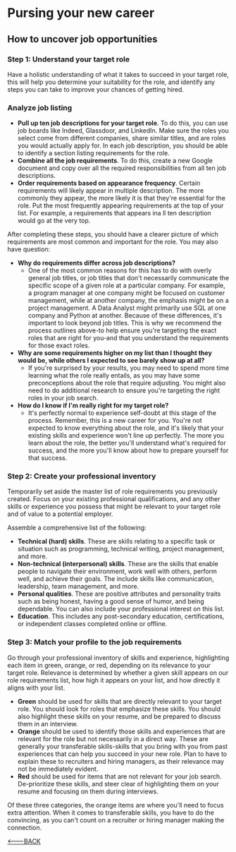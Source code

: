 # Pursing your new career

## How to uncover job opportunities

### Step 1: Understand your target role

Have a holistic understanding of what it takes to succeed in your target role, this will help you determine your suitability for the role, and identify any steps you can take to improve your chances of getting hired.

### Analyze job listing

- **Pull up ten job descriptions for your target role**. To do this, you can use job boards like Indeed, Glassdoor, and LinkedIn. Make sure the roles you select come from different companies, share similar titles, and are roles you would actually apply for. In each job description, you should be able to identify a section listing requirements for the role.
- **Combine all the job requirements**. To do this, create a new Google document and copy over all the required responsibilities from all ten job descriptions.
- **Order requirements based on appearance frequency**. Certain requirements will likely appear in multiple description. The more commonly they appear, the more likely it is that they're essential for the role. Put the most frequently appearing requirements at the top of your list. For example, a requirements that appears ina ll ten description would go at the very top.

After completing these steps, you should have a clearer picture of which requirements are most common and important for the role. You may also have question:

- **Why do requirements differ across job descriptions?**
  - One of the most common reasons for this has to do with overly general job titles, or job titles that don't necessarily communicate the specific scope of a given role at a particular company. For example, a program manager at one company might be focused on customer management, while at another company, the emphasis might be on a project management. A Data Analyst might primarily use SQL at one company and Python at another. Because of these differences, it's important to look beyond job titles. This is why we recommend the process outlines above-to help ensure you're targeting the exact roles that are right for you-and that you understand the requirements for those exact roles.
- **Why are some requirements higher on my list than I thought they would be, while others I expected to see barely show up at all?**
  - If you're surprised by your results, you may need to spend more time learning what the role really entails, as you may have some preconceptions about the role that require adjusting. You might also need to do additional research to ensure you're targeting the right roles in your job search.
- **How do I know if I'm really right for my target role?**
  - It's perfectly normal to experience self-doubt at this stage of the process. Remember, this is a new career for you. You're not expected to know everything about the role, and it's likely that your existing skills and experience won't line up perfectly. The more you learn about the role, the better you'll understand what's required for success, and the more you'll know about how to prepare yourself for that success.

### Step 2: Create your professional inventory

Temporarily set aside the master list of role requirements you previously created. Focus on your existing professional qualifications, and any other skills or experience you possess that might be relevant to your target role and of value to a potential employer.

Assemble a comprehensive list of the following:

- **Technical (hard) skills**. These are skills relating to a specific task or situation such as programming, technical writing, project management, and more.
- **Non-technical (interpersonal) skills**. These are the skills that enable people to navigate their environment, work well with others, perform well, and achieve their goals. The include skills like communication, leadership, team management, and more.
- **Personal qualities**. These are positive attributes and personality traits such as being honest, having a good sense of humor, and being dependable. You can also include your professional interest on this list.
- **Education**. This includes any post-secondary education, certifications, or independent classes completed online or offline.

### Step 3: Match your profile to the job requirements

Go through your professional inventory of skills and experience, highlighting each item in green, orange, or red, depending on its relevance to your target role. Relevance is determined by whether a given skill appears on our role requirements list, how high it appears on your list, and how directly it aligns with your list.

- **Green** should be used for skills that are directly relevant to your target role. You should look for roles that emphasize these skills. You should also highlight these skills on your resume, and be prepared to discuss them in an interview.
- **Orange** should be used to identify those skills and experiences that are relevant for the role but not necessarily in a direct way. These are generally your transferable skills-skills that you bring with you from past experiences that can help you succeed in your new role. Plan to have to explain these to recruiters and hiring managers, as their relevance may not be immediately evident.
- **Red** should be used for items that are not relevant for your job search. De-prioritize these skills, and steer clear of highlighting them on your resume and focusing on them during interviews.

Of these three categories, the orange items are where you'll need to focus extra attention. When it comes to transferable skills, you have to do the convincing, as you can't count on a recruiter or hiring manager making the connection.

[<---BACK](../googlePmCert.md)
